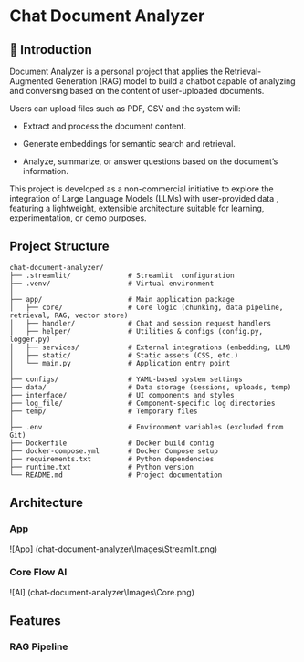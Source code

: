 
# Chat Document Analyzer 





## 🌟 Introduction 
Document Analyzer is a personal project that applies the Retrieval-Augmented Generation (RAG) model to build a chatbot capable of analyzing and conversing based on the content of user-uploaded documents.

Users can upload files such as PDF, CSV and the system will:

- Extract and process the document content.

- Generate embeddings for semantic search and retrieval.

- Analyze, summarize, or answer questions based on the document’s information.

This project is developed as a non-commercial initiative to explore the integration of Large Language Models (LLMs) with user-provided data , featuring a lightweight, extensible architecture suitable for learning, experimentation, or demo purposes.
## Project Structure

```
chat-document-analyzer/
├── .streamlit/              # Streamlit  configuration
├── .venv/                   # Virtual environment
│
├── app/                     # Main application package
│   ├── core/                # Core logic (chunking, data pipeline, retrieval, RAG, vector store)
│   ├── handler/             # Chat and session request handlers
│   ├── helper/              # Utilities & configs (config.py, logger.py)
│   ├── services/            # External integrations (embedding, LLM)
│   ├── static/              # Static assets (CSS, etc.)
│   └── main.py              # Application entry point
│
├── configs/                 # YAML-based system settings
├── data/                    # Data storage (sessions, uploads, temp)
├── interface/               # UI components and styles
├── log_file/                # Component-specific log directories
├── temp/                    # Temporary files
│
├── .env                     # Environment variables (excluded from Git)
├── Dockerfile               # Docker build config
├── docker-compose.yml       # Docker Compose setup
├── requirements.txt         # Python dependencies
├── runtime.txt              # Python version
└── README.md                # Project documentation

```
## Architecture
### App 
![App] (chat-document-analyzer\Images\Streamlit.png)
### Core Flow AI
![AI] (chat-document-analyzer\Images\Core.png)
## Features
### RAG Pipeline

